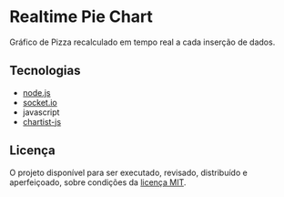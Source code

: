 # Realtime Pie Chart

Gráfico de Pizza recalculado em tempo real a cada inserção de dados.

## Tecnologias

* [node.js]
* [socket.io]
* javascript
* [chartist-js]

## Licença

O projeto disponível para ser executado, revisado, distribuído e aperfeiçoado, sobre condições da [licença MIT].

[node.js]: http://nodejs.org/
[socket.io]: http://socket.io/
[chartist-js]: http://gionkunz.github.io/chartist-js/
[licença MIT]: LICENSE.txt